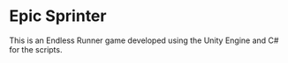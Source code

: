 # Epic Sprinter
This is an Endless Runner game developed using the Unity Engine and C# for the scripts.
